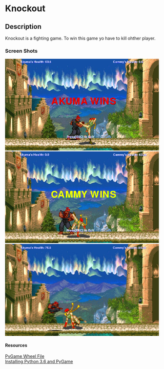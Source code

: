 <h1>Knockout</h1>
<h2>Description</h2>
<p>     Knockout is a fighting game. To win this game yo have to kill ohther player.</p>
<h3>Screen Shots</h3>
<img src="https://github.com/sbazif6878/Knockout/blob/master/objectives/akuma%20wins%20screen.png">
<img src="https://github.com/sbazif6878/Knockout/blob/master/objectives/cammy%20wins%20screen.PNG">
<img src="https://github.com/sbazif6878/Knockout/blob/master/objectives/fight%20screen%203.PNG">
<h4>Resources</h4>
<a href= "http://www.lfd.uci.edu/~gohlke/pythonlibs/#pygame">PyGame Wheel File</a><br>
<a href= "https://youtu.be/_GikMdhAhv0">Installing Python 3.6 and PyGame</a>
